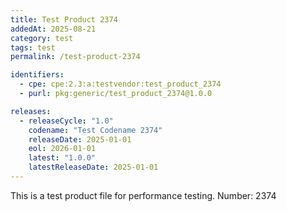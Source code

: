 ```yaml
---
title: Test Product 2374
addedAt: 2025-08-21
category: test
tags: test
permalink: /test-product-2374

identifiers:
  - cpe: cpe:2.3:a:testvendor:test_product_2374
  - purl: pkg:generic/test_product_2374@1.0.0

releases:
  - releaseCycle: "1.0"
    codename: "Test Codename 2374"
    releaseDate: 2025-01-01
    eol: 2026-01-01
    latest: "1.0.0"
    latestReleaseDate: 2025-01-01
---
```


This is a test product file for performance testing. Number: 2374
